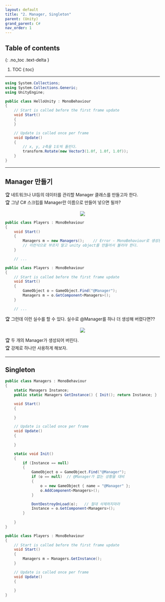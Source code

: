 ```yaml
---
layout: default
title: "2. Manager, Singleton"
parent: (Unity)
grand_parent: C#
nav_order: 1
---
```


## Table of contents
{: .no_toc .text-delta }

1. TOC
{:toc}

---

```csharp
using System.Collections;
using System.Collections.Generic;
using UnityEngine;

public class HelloUnity : MonoBehaviour
{
    // Start is called before the first frame update
    void Start()
    {
    }

    // Update is called once per frame
    void Update()
    {
        // x, y, z축을 1도씩 돌린다.
        transform.Rotate(new Vector3(1.0f, 1.0f, 1.0f));
    }
}
```

---

## Manager 만들기

🏆 네트워크나 UI등의 데이터를 관리할 Manager 클래스를 만들고자 한다.<br>
🏆 그냥 C# 스크립를 Manager란 이름으로 만들어 넣으면 될까?

<p align="center">
  <img src="https://taehyungs-programming-blog.github.io/blog/assets/images/csharp/unity/unity-2-1.png"/>
</p>

```csharp
public class Players : MonoBehaviour
{
    void Start()
    {
        Managers m = new Managers();    // Error - MonoBehaviour로 생성된 Manager를 new할수 없음.
        // 이런식으로 부르지 말고 unity object를 만들어서 불러야 한다.
    }

    // ...
```

```csharp
public class Players : MonoBehaviour
{
    // Start is called before the first frame update
    void Start()
    {
        GameObject o = GameObject.Find("@Manager");
        Managers m = o.GetComponent<Managers>();
    }

    // ...
```

🏆 그런데 이런 실수를 할 수 있다. 실수로 @Manager를 하나 더 생성해 버렸다면??

<p align="center">
  <img src="https://taehyungs-programming-blog.github.io/blog/assets/images/csharp/unity/unity-2-2.png"/>
</p>

🏆 두 개의 Manager가 생성되어 버린다.<br>
🏆 강제로 하나만 사용하게 해보자.

---

## Singleton

```csharp
public class Managers : MonoBehaviour
{
    static Managers Instance;
    public static Managers GetInstance() { Init(); return Instance; }

    void Start()
    {
        
    }

    // Update is called once per frame
    void Update()
    {
        
    }

    static void Init()
    {
        if (Instance == null)
        {
            GameObject o = GameObject.Find("@Manager");
            if (o == null)  // @Manager가 없는 상황을 대비
            {
                o = new GameObject { name = "@Manager" };
                o.AddComponent<Managers>();
            }

            DontDestroyOnLoad(o);   // 절대 삭제하지마라
            Instance = o.GetComponent<Managers>();
        }
        
    }
}
```

```csharp
public class Players : MonoBehaviour
{
    // Start is called before the first frame update
    void Start()
    {
        Managers m = Managers.GetInstance();
    }

    // Update is called once per frame
    void Update()
    {
        
    }
}
```

